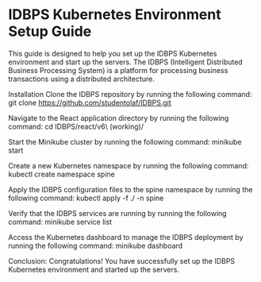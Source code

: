 # IDBPS Kubernetes Environment Setup Guide
This guide is designed to help you set up the IDBPS Kubernetes environment and start up the servers. The IDBPS (Intelligent Distributed Business Processing System) is a platform for processing business transactions using a distributed architecture.

Installation
Clone the IDBPS repository by running the following command:
git clone https://github.com/studentolaf/IDBPS.git

Navigate to the React application directory by running the following command:
cd IDBPS/react/v6\ \(working\)/

Start the Minikube cluster by running the following command:
minikube start

Create a new Kubernetes namespace by running the following command:
kubectl create namespace spine

Apply the IDBPS configuration files to the spine namespace by running the following command:
kubectl apply -f ./ -n spine

Verify that the IDBPS services are running by running the following command:
minikube service list

Access the Kubernetes dashboard to manage the IDBPS deployment by running the following command:
minikube dashboard

Conclusion:
Congratulations! You have successfully set up the IDBPS Kubernetes environment and started up the servers.

